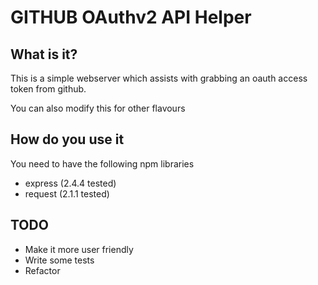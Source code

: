 # GITHUB OAuthv2 API Helper

## What is it?

This is a simple webserver which assists with grabbing an oauth access token from github.

You can also modify this for other flavours

## How do you use it

You need to have the following npm libraries

- express (2.4.4 tested)
- request (2.1.1 tested)

## TODO

- Make it more user friendly
- Write some tests
- Refactor

